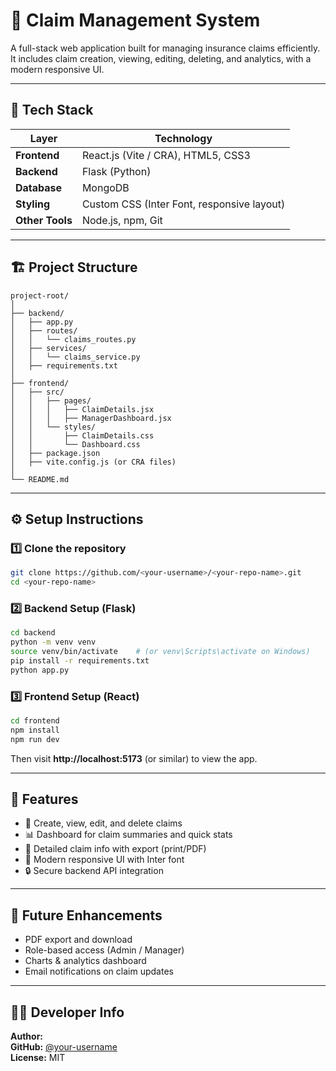 # 🧾 Claim Management System

A full-stack web application built for managing insurance claims efficiently.  
It includes claim creation, viewing, editing, deleting, and analytics, with a modern responsive UI.

---

## 🚀 Tech Stack

| Layer | Technology |
|-------|-------------|
| **Frontend** | React.js (Vite / CRA), HTML5, CSS3 |
| **Backend** | Flask (Python) |
| **Database** | MongoDB |
| **Styling** | Custom CSS (Inter Font, responsive layout) |
| **Other Tools** | Node.js, npm, Git |

---

## 🏗️ Project Structure

```
project-root/
│
├── backend/
│   ├── app.py
│   ├── routes/
│   │   └── claims_routes.py
│   ├── services/
│   │   └── claims_service.py
│   ├── requirements.txt
│
├── frontend/
│   ├── src/
│   │   ├── pages/
│   │   │   ├── ClaimDetails.jsx
│   │   │   ├── ManagerDashboard.jsx
│   │   └── styles/
│   │       ├── ClaimDetails.css
│   │       └── Dashboard.css
│   ├── package.json
│   ├── vite.config.js (or CRA files)
│
└── README.md
```

---

## ⚙️ Setup Instructions

### 1️⃣ Clone the repository
```bash
git clone https://github.com/<your-username>/<your-repo-name>.git
cd <your-repo-name>
```

### 2️⃣ Backend Setup (Flask)
```bash
cd backend
python -m venv venv
source venv/bin/activate    # (or venv\Scripts\activate on Windows)
pip install -r requirements.txt
python app.py
```

### 3️⃣ Frontend Setup (React)
```bash
cd frontend
npm install
npm run dev
```

Then visit **http://localhost:5173** (or similar) to view the app.

---

## 🌟 Features

- 🧾 Create, view, edit, and delete claims  
- 📊 Dashboard for claim summaries and quick stats  
- 💬 Detailed claim info with export (print/PDF)  
- 🌈 Modern responsive UI with Inter font  
- 🔒 Secure backend API integration

---

## 🧠 Future Enhancements

- PDF export and download  
- Role-based access (Admin / Manager) 
- Charts & analytics dashboard  
- Email notifications on claim updates

---

## 🧑‍💻 Developer Info

**Author:** <Rushikesh-Suresh-Yadav>  
**GitHub:** [@your-username](https://github.com/Rushikesh2606)  
**License:** MIT
